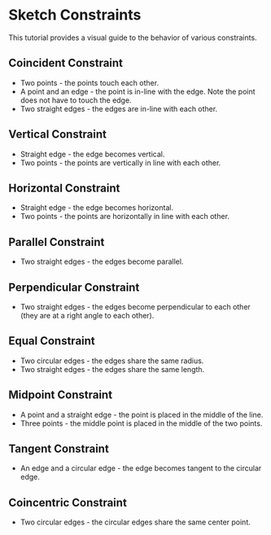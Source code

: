 # Sketch Constraints
This tutorial provides a visual guide to the behavior of various constraints.

## Coincident Constraint
* Two points - the points touch each other.
* A point and an edge - the point is in-line with the edge. Note the point does not have to touch the edge.
* Two straight edges - the edges are in-line with each other.

## Vertical Constraint
* Straight edge - the edge becomes vertical.
* Two points - the points are vertically in line with each other.

## Horizontal Constraint
* Straight edge - the edge becomes horizontal.
* Two points - the points are horizontally in line with each other.

## Parallel Constraint
* Two straight edges - the edges become parallel.

## Perpendicular Constraint
* Two straight edges - the edges become perpendicular to each other (they are at a right angle to each other).

## Equal Constraint
* Two circular edges - the edges share the same radius.
* Two straight edges - the edges share the same length.

## Midpoint Constraint
* A point and a straight edge - the point is placed in the middle of the line.
* Three points - the middle point is placed in the middle of the two points.


## Tangent Constraint
<!-- curved edge? circle or arc? circular edge? -->
* An edge and a circular edge - the edge becomes tangent to the circular edge.


## Coincentric Constraint
* Two circular edges - the circular edges share the same center point.

